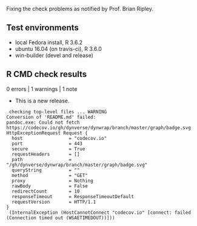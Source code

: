 Fixing the check problems as notified by Prof. Brian Ripley.

## Test environments
* local Fedora install, R 3.6.2
* ubuntu 16.04 (on travis-ci), R 3.6.0
* win-builder (devel and release)

## R CMD check results

0 errors | 1 warnings | 1 note

* This is a new release.

```
 checking top-level files ... WARNING
Conversion of 'README.md' failed:
pandoc.exe: Could not fetch https://codecov.io/gh/dynverse/dynwrap/branch/master/graph/badge.svg
HttpExceptionRequest Request {
  host                 = "codecov.io"
  port                 = 443
  secure               = True
  requestHeaders       = []
  path                 = "/gh/dynverse/dynwrap/branch/master/graph/badge.svg"
  queryString          = ""
  method               = "GET"
  proxy                = Nothing
  rawBody              = False
  redirectCount        = 10
  responseTimeout      = ResponseTimeoutDefault
  requestVersion       = HTTP/1.1
}
 (InternalException (HostCannotConnect "codecov.io" [connect: failed (Connection timed out (WSAETIMEDOUT))]))
 ```
